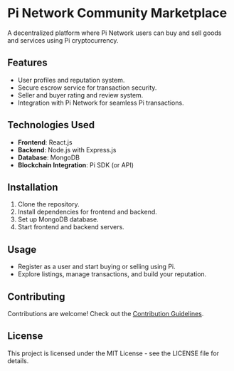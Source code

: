 # Pi Network Community Marketplace

A decentralized platform where Pi Network users can buy and sell goods and services using Pi cryptocurrency.

## Features

- User profiles and reputation system.
- Secure escrow service for transaction security.
- Seller and buyer rating and review system.
- Integration with Pi Network for seamless Pi transactions.

## Technologies Used

- **Frontend**: React.js
- **Backend**: Node.js with Express.js
- **Database**: MongoDB
- **Blockchain Integration**: Pi SDK (or API)

## Installation

1. Clone the repository.
2. Install dependencies for frontend and backend.
3. Set up MongoDB database.
4. Start frontend and backend servers.

## Usage

- Register as a user and start buying or selling using Pi.
- Explore listings, manage transactions, and build your reputation.

## Contributing

Contributions are welcome! Check out the [Contribution Guidelines](CONTRIBUTING.md).

## License

This project is licensed under the MIT License - see the LICENSE file for details.
